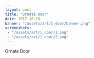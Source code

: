 ```yaml
---
layout: post
title: "Ornate Door"
date: 2017-10-18
banner: "/assets/art/1_door/banner.png"
screenshots:
 - "/assets/art/1_door/1.png"
 - "/assets/art/1_door/2.png"
---
```


Ornate Door
